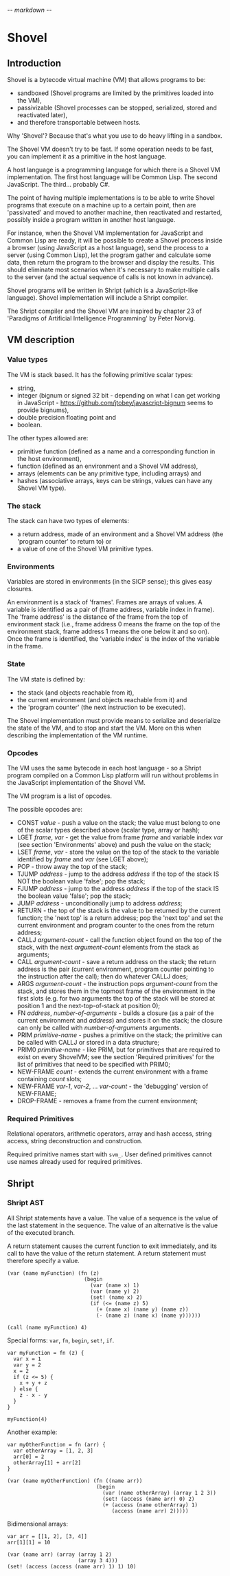 -*- markdown -*-

# Shovel

## Introduction

Shovel is a bytecode virtual machine (VM) that allows programs to be:

 * sandboxed (Shovel programs are limited by the primitives loaded
   into the VM),
 * passivizable (Shovel processes can be stopped, serialized, stored
   and reactivated later),
 * and therefore transportable between hosts.

Why 'Shovel'? Because that's what you use to do heavy lifting in a
sandbox.

The Shovel VM doesn't try to be fast. If some operation needs to be
fast, you can implement it as a primitive in the host language.

A host language is a programming language for which there is a Shovel
VM implementation. The first host language will be Common Lisp. The
second JavaScript. The third... probably C#.

The point of having multiple implementations is to be able to write
Shovel programs that execute on a machine up to a certain point, then
are 'passivated' and moved to another machine, then reactivated and
restarted, possibly inside a program written in another host language.

For instance, when the Shovel VM implementation for JavaScript and
Common Lisp are ready, it will be possible to create a Shovel process
inside a browser (using JavaScript as a host language), send the
process to a server (using Common Lisp), let the program gather and
calculate some data, then return the program to the browser and
display the results. This should eliminate most scenarios when it's
necessary to make multiple calls to the server (and the actual
sequence of calls is not known in advance).

Shovel programs will be written in Shript (which is a JavaScript-like
language). Shovel implementation will include a Shript compiler.

The Shript compiler and the Shovel VM are inspired by chapter 23 of
'Paradigms of Artificial Intelligence Programming' by Peter Norvig.

## VM description

### Value types

The VM is stack based. It has the following primitive scalar types:

 * string,
 * integer (bignum or signed 32 bit - depending on what I can get
   working in JavaScript - https://github.com/jtobey/javascript-bignum
   seems to provide bignums),
 * double precision floating point and
 * boolean.

The other types allowed are:

 * primitive function (defined as a name and a corresponding function
   in the host environment),
 * function (defined as an environment and a Shovel VM address),
 * arrays (elements can be any primitive type, including arrays) and
 * hashes (associative arrays, keys can be strings, values can have
   any Shovel VM type).

### The stack

The stack can have two types of elements:

 * a return address, made of an environment and a Shovel VM address
   (the 'program counter' to return to) or
 * a value of one of the Shovel VM primitive types.

### Environments

Variables are stored in environments (in the SICP sense); this gives
easy closures.

An environment is a stack of 'frames'. Frames are arrays of values. A
variable is identified as a pair of (frame address, variable index in
frame). The 'frame address' is the distance of the frame from the top
of environment stack (i.e., frame address 0 means the frame on the top
of the environment stack, frame address 1 means the one below it and
so on). Once the frame is identified, the 'variable index' is the
index of the variable in the frame.

### State

The VM state is defined by:

 * the stack (and objects reachable from it),
 * the current environment (and objects reachable from it) and
 * the 'program counter' (the next instruction to be executed).

The Shovel implementation must provide means to serialize and
deserialize the state of the VM, and to stop and start the VM. More on
this when describing the implementation of the VM runtime.

### Opcodes

The VM uses the same bytecode in each host language - so a Shript
program compiled on a Common Lisp platform will run without problems
in the JavaScript implementation of the Shovel VM.

The VM program is a list of opcodes.

The possible opcodes are:

 * CONST *value* - push a value on the stack; the value must belong to
   one of the scalar types described above (scalar type, array or
   hash);
 * LGET *frame*, *var* - get the value from frame *frame* and variable
   index *var* (see section 'Environments' above) and push the value
   on the stack;
 * LSET *frame*, *var* - store the value on the top of the stack to
   the variable identified by *frame* and *var* (see LGET above);
 * POP - throw away the top of the stack;
 * TJUMP *address* - jump to the address *address* if the top of the
   stack IS NOT the boolean value 'false'; pop the stack;
 * FJUMP *address* - jump to the address *address* if the top of the
   stack IS the boolean value 'false'; pop the stack;
 * JUMP *address* - unconditionally jump to address *address*;
 * RETURN - the top of the stack is the value to be returned by the
   current function; the 'next top' is a return address; pop the 'next
   top' and set the current environment and program counter to the
   ones from the return address;
 * CALLJ *argument-count* - call the function object found on the top
   of the stack, with the next *argument-count* elements from the
   stack as arguments;
 * CALL *argument-count* - save a return address on the stack; the
   return address is the pair (current environment, program counter
   pointing to the instruction after the call); then do whatever
   CALLJ does;
 * ARGS *argument-count* - the instruction pops *argument-count* from
   the stack, and stores them in the topmost frame of the environment
   in the first slots (e.g. for two arguments the top of the stack
   will be stored at position 1 and the next-top-of-stack at position
   0);
 * FN *address*, *number-of-arguments* - builds a closure (as a pair
   of the current environment and *address*) and stores it on the
   stack; the closure can only be called with *number-of-arguments*
   arguments.
 * PRIM *primitive-name* - pushes a primitive on the stack; the
   primitive can be called with CALLJ or stored in a data structure;
 * PRIM0 *primitive-name* - like PRIM, but for primitives that are
   required to exist on every ShovelVM; see the section 'Required
   primitives' for the list of primitives that need to be specified
   with PRIM0;
 * NEW-FRAME *count* - extends the current environment with a frame
   containing *count* slots;
 * NEW-FRAME *var-1*, *var-2*, ... *var-count* - the 'debugging'
   version of NEW-FRAME;
 * DROP-FRAME - removes a frame from the current environment;

### Required Primitives

Relational operators, arithmetic operators, array and hash access,
string access, string deconstruction and construction.

Required primitive names start with `svm_`. User defined primitives
cannot use names already used for required primitives.

## Shript

### Shript AST

All Shript statements have a value. The value of a sequence is the
value of the last statement in the sequence. The value of an
alternative is the value of the executed branch.

A return statement causes the current function to exit immediately,
and its call to have the value of the return statement. A return
statement must therefore specify a value.

    (var (name myFunction) (fn (z)
                             (begin
                               (var (name x) 1)
                               (var (name y) 2)
                               (set! (name x) 2)
                               (if (<= (name z) 5)
                                 (+ (name x) (name y) (name z))
                                 (- (name z) (name x) (name y))))))

    (call (name myFunction) 4)

Special forms: `var`, `fn`, `begin`, `set!`, `if`.

    var myFunction = fn (z) {
      var x = 1
      var y = 2
      x = 2
      if (z <= 5) {
        x + y + z
      } else {
        z - x - y
      }
    }

    myFunction(4)

Another example:

    var myOtherFunction = fn (arr) {
      var otherArray = [1, 2, 3]
      arr[0] = 2
      otherArray[1] + arr[2] 
    }
    
    (var (name myOtherFunction) (fn ((name arr))
                                 (begin
                                   (var (name otherArray) (array 1 2 3))
                                   (set! (access (name arr) 0) 2)
                                   (+ (access (name otherArray) 1)
                                      (access (name arr) 2)))))

Bidimensional arrays:

    var arr = [[1, 2], [3, 4]]
    arr[1][1] = 10
    
    (var (name arr) (array (array 1 2)
                           (array 3 4)))
    (set! (access (access (name arr) 1) 1) 10)
    
